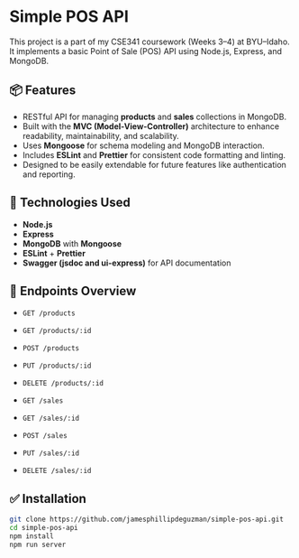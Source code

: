 # Simple POS API

This project is a part of my CSE341 coursework (Weeks 3–4) at BYU–Idaho. It implements a basic Point of Sale (POS) API using Node.js, Express, and MongoDB.

## 📦 Features

- RESTful API for managing **products** and **sales** collections in MongoDB.
- Built with the **MVC (Model-View-Controller)** architecture to enhance readability, maintainability, and scalability.
- Uses **Mongoose** for schema modeling and MongoDB interaction.
- Includes **ESLint** and **Prettier** for consistent code formatting and linting.
- Designed to be easily extendable for future features like authentication and reporting.

## 📌 Technologies Used

- **Node.js**
- **Express**
- **MongoDB** with **Mongoose**
- **ESLint** + **Prettier**
- **Swagger (jsdoc and ui-express)** for API documentation

## 🧪 Endpoints Overview

- `GET /products`
- `GET /products/:id`
- `POST /products`
- `PUT /products/:id`
- `DELETE /products/:id`

- `GET /sales`
- `GET /sales/:id`
- `POST /sales`
- `PUT /sales/:id`
- `DELETE /sales/:id`

## ✅ Installation

```bash
git clone https://github.com/jamesphillipdeguzman/simple-pos-api.git
cd simple-pos-api
npm install
npm run server
```
